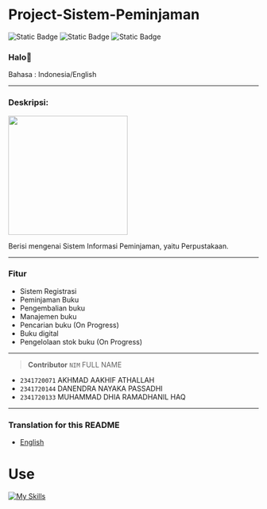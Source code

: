 
# Project-Sistem-Peminjaman 


![Static Badge](https://img.shields.io/badge/Type-Sistem%20Informasi-13e600) ![Static Badge](https://img.shields.io/badge/-Assignment-red) ![Static Badge](https://img.shields.io/badge/Total%20Team-3%20Human-4a92f0)

### Halo👋

Bahasa : Indonesia/English

---

### Deskripsi:
<p align="left"><img src="buku.jpg" width="240"></p>
Berisi mengenai Sistem Informasi Peminjaman, yaitu Perpustakaan.

---

### Fitur
- Sistem Registrasi
- Peminjaman Buku
- Pengembalian buku
- Manajemen buku
- Pencarian buku (On Progress)
- Buku digital
- Pengelolaan stok buku (On Progress)

---


> __Contributor__ 
> `NIM` FULL NAME
- `2341720071` AKHMAD AAKHIF ATHALLAH 
- `2341720144` DANENDRA NAYAKA PASSADHI
- `2341720133` MUHAMMAD DHIA RAMADHANIL HAQ
---



### Translation for this README
- [English](./README.en.md)


# Use
[![My Skills](https://skillicons.dev/icons?i=java,vscode,git,figma)]()
